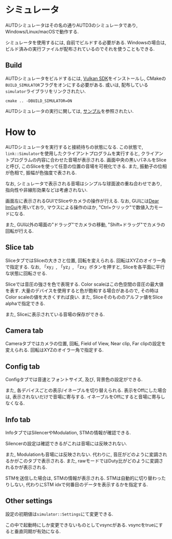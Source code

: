 # シミュレータ

AUTDシミュレータはその名の通りAUTD3のシミュレータであり, Windows/Linux/macOSで動作する.

シミュレータを使用するには, 自前でビルドする必要がある.
Windowsの場合は, ビルド済みの実行ファイルが配布されているのでそれを使うこともできる.

## Build

AUTDシミュレータをビルドするには, [Vulkan SDK](https://www.lunarg.com/vulkan-sdk/)をインストールし, CMakeの`BUILD_SIMULATOR`フラグをオンにする必要がある.
或いは, 配布している`simulator`ライブラリをリンクされたい.


```
cmake .. -DBUILD_SIMULATOR=ON
```

AUTDシミュレータの実行に関しては, [サンプル](https://github.com/shinolab/autd3/blob/master/examples/simulator_server.cpp)を参照されたい.

# How to

AUTDシミュレータを実行すると接続待ちの状態になる.
この状態で, `link::Simulator`を使用したクライアントプログラムを実行すると, クライアントプログラムの内容に合わせた音場が表示される.
画面中央の黒いパネルをSliceと呼び, このSliceを使って任意の位置の音場を可視化できる.
また, 振動子の位相が色相で, 振幅が色強度で表される.

なお, シミュレータで表示される音場はシンプルな球面波の重ね合わせであり, 指向性や非線形効果などは考慮されない.

画面左に表示されるGUIでSliceやカメラの操作が行える.
なお, GUIには[Dear ImGui](https://github.com/ocornut/imgui)を用いており, マウスによる操作のほか, "Ctrl+クリック"で数値入力モードになる.

また, GUI以外の場面の"ドラッグ"でカメラの移動, "Shift+ドラッグ"でカメラの回転が行える.

## Slice tab

SliceタブではSliceの大きさと位置, 回転を変えられる.
回転はXYZのオイラー角で指定する.
なお, 「xy」, 「yz」, 「zx」ボタンを押すと, Sliceを各平面に平行な状態に回転させる.

Sliceでは音圧の強さを色で表現する.
Color scaleはこの色空間の音圧の最大値を表す.
大量のデバイスを使用すると色が飽和する場合があるので, その時はColor scaleの値を大きくすれば良い.
また, Sliceそのもののアルファ値をSlice alphaで指定できる.

また, Sliceに表示されている音場の保存ができる.

## Camera tab

Cameraタブではカメラの位置, 回転, Field of View, Near clip, Far clipの設定を変えられる.
回転はXYZのオイラー角で指定する.

## Config tab

Configタブでは音速とフォントサイズ, 及び, 背景色の設定ができる.

また, 各デバイスごとの表示/イネーブルを切り替えられる.
表示をOffにした場合は, 表示されないだけで音場に寄与する.
イネーブルをOffにすると音場に寄与しなくなる.

## Info tab

InfoタブではSilencerやModulation, STMの情報が確認できる.

Silencerの設定は確認できるがこれは音場には反映されない.

また, Modulationも音場には反映されない.
代わりに, 音圧がどのように変調されるかがこのタブで表示される.
また, rawモードではDuty比がどのように変調されるかが表示される.

STMを送信した場合は, STMの情報が表示される.
STMは自動的に切り替わったりしない, 代わりにSTM idxで何番目のデータを表示するかを指定する.

## Other settings

設定の初期値は`simulator::Settings`にて変更できる.

この中で起動時にしか変更できないものとしてvsyncがある.
vsyncをtrueにすると垂直同期が有効になる.
